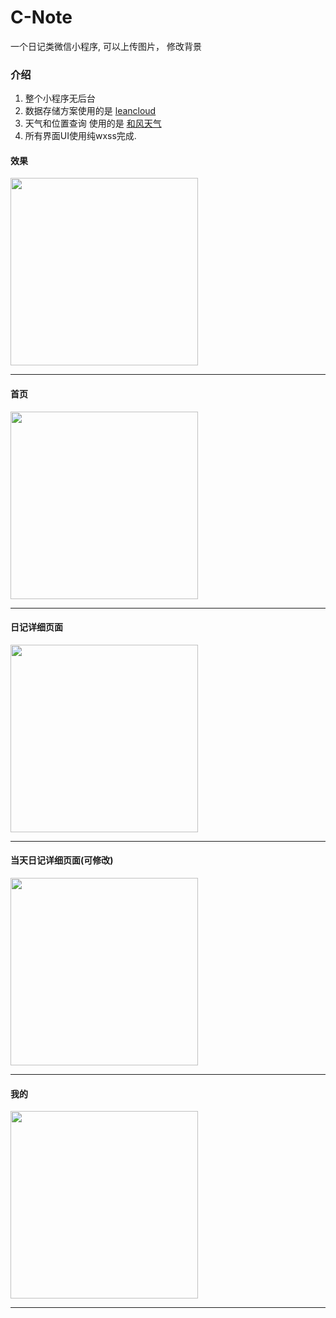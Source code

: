 # C-Note
一个日记类微信小程序, 可以上传图片， 修改背景

### 介绍
1. 整个小程序无后台
2. 数据存储方案使用的是 [leancloud](https://leancloud.cn/)
3. 天气和位置查询 使用的是 [和风天气](https://www.heweather.com/)
4. 所有界面UI使用纯wxss完成.

#### 效果
<image src="/picture/demo.gif" width="300"/>

---

#### 首页  
<image src="/picture/QQ%E5%9B%BE%E7%89%8720190624203456.png" width="300"/>

---

#### 日记详细页面
<image src="/picture/QQ图片20190624203504.png" width="300"/>

---

#### 当天日记详细页面(可修改)
<image src="/picture/QQ图片20190624203450.jpg" width="300"/>

---

#### 我的 
<image src="/picture/QQ图片20190624203444.png" width="300"/>

---


